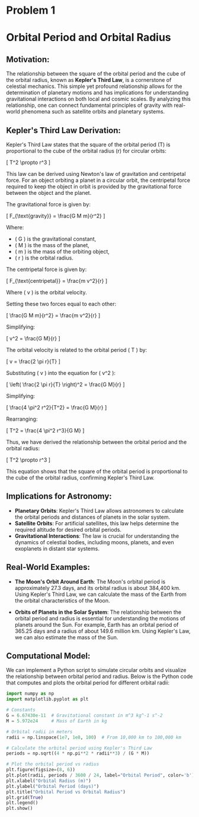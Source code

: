 # Problem 1
# Orbital Period and Orbital Radius

## Motivation:
The relationship between the square of the orbital period and the cube of the orbital radius, known as **Kepler's Third Law**, is a cornerstone of celestial mechanics. This simple yet profound relationship allows for the determination of planetary motions and has implications for understanding gravitational interactions on both local and cosmic scales. By analyzing this relationship, one can connect fundamental principles of gravity with real-world phenomena such as satellite orbits and planetary systems.

## Kepler's Third Law Derivation:

Kepler's Third Law states that the square of the orbital period \(T\) is proportional to the cube of the orbital radius \(r\) for circular orbits:

\[
T^2 \propto r^3
\]

This law can be derived using Newton's law of gravitation and centripetal force. For an object orbiting a planet in a circular orbit, the centripetal force required to keep the object in orbit is provided by the gravitational force between the object and the planet.

The gravitational force is given by:

\[
F_{\text{gravity}} = \frac{G M m}{r^2}
\]

Where:
- \( G \) is the gravitational constant,
- \( M \) is the mass of the planet,
- \( m \) is the mass of the orbiting object,
- \( r \) is the orbital radius.

The centripetal force is given by:

\[
F_{\text{centripetal}} = \frac{m v^2}{r}
\]

Where \( v \) is the orbital velocity.

Setting these two forces equal to each other:

\[
\frac{G M m}{r^2} = \frac{m v^2}{r}
\]

Simplifying:

\[
v^2 = \frac{G M}{r}
\]

The orbital velocity is related to the orbital period \( T \) by:

\[
v = \frac{2 \pi r}{T}
\]

Substituting \( v \) into the equation for \( v^2 \):

\[
\left( \frac{2 \pi r}{T} \right)^2 = \frac{G M}{r}
\]

Simplifying:

\[
\frac{4 \pi^2 r^2}{T^2} = \frac{G M}{r}
\]

Rearranging:

\[
T^2 = \frac{4 \pi^2 r^3}{G M}
\]

Thus, we have derived the relationship between the orbital period and the orbital radius:

\[
T^2 \propto r^3
\]

This equation shows that the square of the orbital period is proportional to the cube of the orbital radius, confirming Kepler's Third Law.

## Implications for Astronomy:
- **Planetary Orbits**: Kepler's Third Law allows astronomers to calculate the orbital periods and distances of planets in the solar system.
- **Satellite Orbits**: For artificial satellites, this law helps determine the required altitude for desired orbital periods.
- **Gravitational Interactions**: The law is crucial for understanding the dynamics of celestial bodies, including moons, planets, and even exoplanets in distant star systems.

## Real-World Examples:
- **The Moon's Orbit Around Earth**: The Moon's orbital period is approximately 27.3 days, and its orbital radius is about 384,400 km. Using Kepler's Third Law, we can calculate the mass of the Earth from the orbital characteristics of the Moon.
  
- **Orbits of Planets in the Solar System**: The relationship between the orbital period and radius is essential for understanding the motions of planets around the Sun. For example, Earth has an orbital period of 365.25 days and a radius of about 149.6 million km. Using Kepler's Law, we can also estimate the mass of the Sun.

## Computational Model:
We can implement a Python script to simulate circular orbits and visualize the relationship between orbital period and radius. Below is the Python code that computes and plots the orbital period for different orbital radii:

```python
import numpy as np
import matplotlib.pyplot as plt

# Constants
G = 6.67430e-11  # Gravitational constant in m^3 kg^-1 s^-2
M = 5.972e24     # Mass of Earth in kg

# Orbital radii in meters
radii = np.linspace(1e7, 1e8, 100)  # From 10,000 km to 100,000 km

# Calculate the orbital period using Kepler's Third Law
periods = np.sqrt((4 * np.pi**2 * radii**3) / (G * M))

# Plot the orbital period vs radius
plt.figure(figsize=(8, 6))
plt.plot(radii, periods / 3600 / 24, label="Orbital Period", color='b')  # Convert period to days
plt.xlabel("Orbital Radius (m)")
plt.ylabel("Orbital Period (days)")
plt.title("Orbital Period vs Orbital Radius")
plt.grid(True)
plt.legend()
plt.show()
```